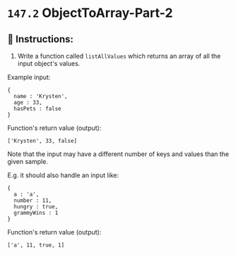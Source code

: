 # `147.2` ObjectToArray-Part-2

## 📝 Instructions:

1. Write a function called `listAllValues` which returns an array of all the input object's values.

Example input:

```Js
{
  name : 'Krysten',
  age : 33,
  hasPets : false
}
```
Function's return value (output):

```Js
['Krysten', 33, false]
```
Note that the input may have a different number of keys and values than the given sample. 

E.g. it should also handle an input like:

```Js
{
  a : 'a',
  number : 11,
  hungry : true,
  grammyWins : 1
}
```
Function's return value (output):

```Js
['a', 11, true, 1]
```